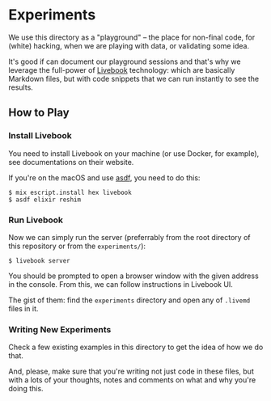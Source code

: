 # Experiments

We use this directory as a "playground" – the place for non-final code, for (white) hacking, when
we are playing with data, or validating some idea.

It's good if can document our playground sessions and that's why we leverage the full-power of
[Livebook](https://livebook.dev/) technology: which are basically Markdown files, but with code
snippets that we can run instantly to see the results.

## How to Play

### Install Livebook

You need to install Livebook on your machine (or use Docker, for example), see documentations on
their website.

If you're on the macOS and use [asdf](https://asdf-vm.com/), you need to do this:

```console
$ mix escript.install hex livebook
$ asdf elixir reshim
```

### Run Livebook

Now we can simply run the server (preferrably from the root directory of this repository or from
the `experiments/`):

```console
$ livebook server
```

You should be prompted to open a browser window with the given address in the console. From this,
we can follow instructions in Livebook UI.

The gist of them: find the `experiments` directory and open any of `.livemd` files in it.

### Writing New Experiments

Check a few existing examples in this directory to get the idea of how we do that.

And, please, make sure that you're writing not just code in these files, but with a lots of your
thoughts, notes and comments on what and why you're doing this.
